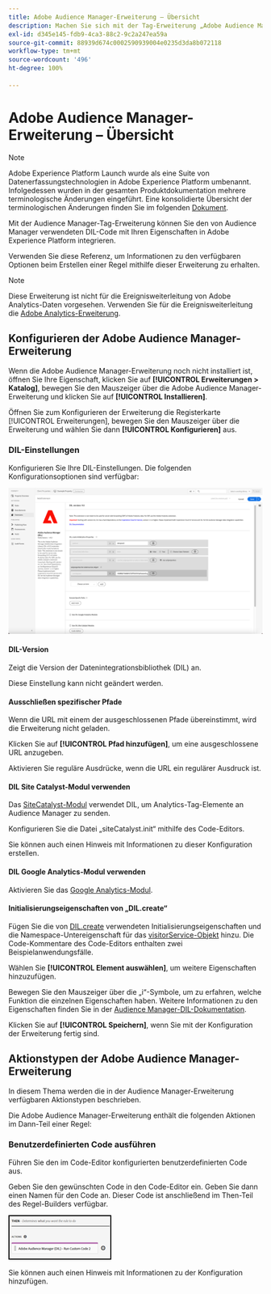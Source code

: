 ```yaml
---
title: Adobe Audience Manager-Erweiterung – Übersicht
description: Machen Sie sich mit der Tag-Erweiterung „Adobe Audience Manager“ in Adobe Experience Platform vertraut.
exl-id: d345e145-fdb9-4ca3-88c2-9c2a247ea59a
source-git-commit: 88939d674c0002590939004e0235d3da8b072118
workflow-type: tm+mt
source-wordcount: '496'
ht-degree: 100%

---
```


# Adobe Audience Manager-Erweiterung – Übersicht

>[!NOTE]
>
>Adobe Experience Platform Launch wurde als eine Suite von Datenerfassungstechnologien in Adobe Experience Platform umbenannt. Infolgedessen wurden in der gesamten Produktdokumentation mehrere terminologische Änderungen eingeführt. Eine konsolidierte Übersicht der terminologischen Änderungen finden Sie im folgenden [Dokument](../../../term-updates.md).

Mit der Audience Manager-Tag-Erweiterung können Sie den von Audience Manager verwendeten DIL-Code mit Ihren Eigenschaften in Adobe Experience Platform integrieren.

Verwenden Sie diese Referenz, um Informationen zu den verfügbaren Optionen beim Erstellen einer Regel mithilfe dieser Erweiterung zu erhalten.

>[!NOTE]
>
>Diese Erweiterung ist nicht für die Ereignisweiterleitung von Adobe Analytics-Daten vorgesehen. Verwenden Sie für die Ereignisweiterleitung die [Adobe Analytics-Erweiterung](../analytics/overview.md).

## Konfigurieren der Adobe Audience Manager-Erweiterung

Wenn die Adobe Audience Manager-Erweiterung noch nicht installiert ist, öffnen Sie Ihre Eigenschaft, klicken Sie auf **[!UICONTROL Erweiterungen > Katalog]**, bewegen Sie den Mauszeiger über die Adobe Audience Manager-Erweiterung und klicken Sie auf **[!UICONTROL Installieren]**.

Öffnen Sie zum Konfigurieren der Erweiterung die Registerkarte [!UICONTROL Erweiterungen], bewegen Sie den Mauszeiger über die Erweiterung und wählen Sie dann **[!UICONTROL Konfigurieren]** aus.

### DIL-Einstellungen

Konfigurieren Sie Ihre DIL-Einstellungen. Die folgenden Konfigurationsoptionen sind verfügbar:

![](../../../images/ext-aam-config.png)

#### DIL-Version

Zeigt die Version der Datenintegrationsbibliothek (DIL) an.

Diese Einstellung kann nicht geändert werden.

#### Ausschließen spezifischer Pfade

Wenn die URL mit einem der ausgeschlossenen Pfade übereinstimmt, wird die Erweiterung nicht geladen.

Klicken Sie auf **[!UICONTROL Pfad hinzufügen]**, um eine ausgeschlossene URL anzugeben.

Aktivieren Sie reguläre Ausdrücke, wenn die URL ein regulärer Ausdruck ist.

#### DIL Site Catalyst-Modul verwenden

Das [SiteCatalyst-Modul](https://experiencecloud.adobe.com/resources/help/de_DE/aam/r_dil_sc_init.html) verwendet DIL, um Analytics-Tag-Elemente an Audience Manager zu senden.

Konfigurieren Sie die Datei „siteCatalyst.init“ mithilfe des Code-Editors.

Sie können auch einen Hinweis mit Informationen zu dieser Konfiguration erstellen.

#### DIL Google Analytics-Modul verwenden

Aktivieren Sie das [Google Analytics-Modul](https://experiencecloud.adobe.com/resources/help/de_DE/aam/dil-google-universal-analytics.html).

#### Initialisierungseigenschaften von „DIL.create“

Fügen Sie die von [DIL.create](https://experiencecloud.adobe.com/resources/help/de_DE/aam/r_dil_create.html) verwendeten Initialisierungseigenschaften und die Namespace-Untereigenschaft für das [visitorService-Objekt](https://experiencecloud.adobe.com/resources/help/de_DE/aam/r_dil_visitor_service.html) hinzu. Die Code-Kommentare des Code-Editors enthalten zwei Beispielanwendungsfälle.

Wählen Sie **[!UICONTROL Element auswählen]**, um weitere Eigenschaften hinzuzufügen.

Bewegen Sie den Mauszeiger über die „i“-Symbole, um zu erfahren, welche Funktion die einzelnen Eigenschaften haben. Weitere Informationen zu den Eigenschaften finden Sie in der [Audience Manager-DIL-Dokumentation](https://experiencecloud.adobe.com/resources/help/en_US/aam/r_dil_create.html).

Klicken Sie auf **[!UICONTROL Speichern]**, wenn Sie mit der Konfiguration der Erweiterung fertig sind.

## Aktionstypen der Adobe Audience Manager-Erweiterung

In diesem Thema werden die in der Audience Manager-Erweiterung verfügbaren Aktionstypen beschrieben.

Die Adobe Audience Manager-Erweiterung enthält die folgenden Aktionen im Dann-Teil einer Regel:

### Benutzerdefinierten Code ausführen

Führen Sie den im Code-Editor konfigurierten benutzerdefinierten Code aus.

Geben Sie den gewünschten Code in den Code-Editor ein. Geben Sie dann einen Namen für den Code an. Dieser Code ist anschließend im Then-Teil des Regel-Builders verfügbar.

![](../../../images/ext-aam-then.png)

Sie können auch einen Hinweis mit Informationen zu der Konfiguration hinzufügen.
